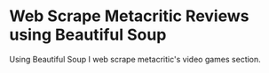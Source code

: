 # Web Scrape Metacritic Reviews using Beautiful Soup

Using Beautiful Soup I web scrape metacritic's video games section.
